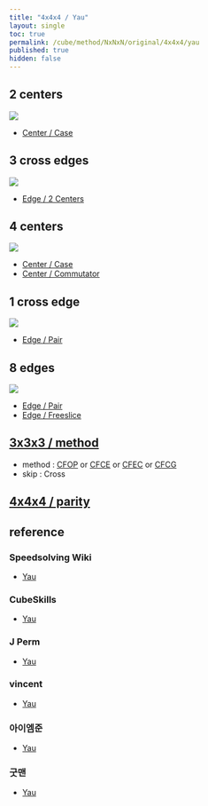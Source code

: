 ```yaml
---
title: "4x4x4 / Yau"
layout: single
toc: true
permalink: /cube/method/NxNxN/original/4x4x4/yau
published: true
hidden: false
---
```


<head>
  <base target="_blank">
  <style>
    img {
      max-width: 250px;
    }
  </style>
</head>



## 2 centers

<a href="https://alpha.twizzle.net/edit/?puzzle=4x4x4&stickering=centers-only&setup-alg=Rw+U2+Rw%27+U%27+L+F%27+L%27+F+U+Lw+F2+Lw%27+Uw+F+Uw+F+Uw+F+Uw+F+Uw+z%27+x">
  <img src="https://user-images.githubusercontent.com/92285528/221233241-b953bb3b-36be-409a-a6ac-09ca0f9c891f.png">
</a>

- [Center / Case](/cube/method/NxNxN/original/4x4x4/center/case)



## 3 cross edges

<a href="https://alpha.twizzle.net/edit/?puzzle=4x4x4&stickering=Cross&setup-alg=z+D+B+U+D+F+D+2R+F+U+B+D+2R+B%27+U%27+F+2R+z2+U2+2L+F%27+R%27+F+2L2+F+R%27+2R%27+F2+2R2+F%27">
  <img src="https://user-images.githubusercontent.com/92285528/221233782-a00c21e3-4709-4a2d-b880-d748e2ee0fd4.png">
</a>

- [Edge / 2 Centers](/cube/method/NxNxN/original/4x4x4/edge/2_centers)



## 4 centers

<a href="https://alpha.twizzle.net/edit/?puzzle=4x4x4&stickering=Cross&setup-alg=Rw+U2+Rw%27+U%27+L+F%27+L%27+F+U+Lw+F2+Lw%27">
  <img src="https://user-images.githubusercontent.com/92285528/215301525-215a6a32-6e02-40a6-a30b-5c59a72b4686.png">
</a>

- [Center / Case](/cube/method/NxNxN/original/4x4x4/center/case)
- [Center / Commutator](/cube/method/NxNxN/original/4x4x4/center/commutator)



## 1 cross edge

<a href="https://alpha.twizzle.net/edit/?puzzle=4x4x4&stickering=Cross">
  <img src="https://user-images.githubusercontent.com/92285528/215301574-79a91221-8086-477f-a5bf-0fe2ccda014e.png">
</a>

- [Edge / Pair](/cube/method/NxNxN/original/4x4x4/edge/pair)



## 8 edges

<a href="https://alpha.twizzle.net/edit/?puzzle=4x4x4&setup-alg=R+U+L+D+B+F+R+U+L+B+F+D+L+U+B+R+U+D+R+U+F+L+F+R+U+F+L+R">
  <img src="https://user-images.githubusercontent.com/92285528/215299975-4da81d75-41ec-4d58-87aa-463d53aec64b.png">
</a>

- [Edge / Pair](/cube/method/NxNxN/original/4x4x4/edge/pair)
- [Edge / Freeslice](/cube/method/NxNxN/original/4x4x4/edge/freeslice)



## [3x3x3 / method](/cube/method/NxNxN/original/3x3x3#method)

- method : [CFOP](/cube/method/NxNxN/original/3x3x3/cfop) or [CFCE](/cube/method/NxNxN/original/3x3x3/cfce) or [CFEC](/cube/method/NxNxN/original/3x3x3/cfec) or [CFCG](/cube/method/NxNxN/original/3x3x3/cfcg)
- skip : Cross

## [4x4x4 / parity](/cube/method/NxNxN/original/4x4x4/parity)



## reference

### Speedsolving Wiki

- [Yau](https://www.speedsolving.com/wiki/index.php/Yau_method)

### CubeSkills

- [Yau](https://www.cubeskills.com/tutorials/intermediate-tips-and-yau-method)

### J Perm

- [Yau](https://jperm.net/4x4)

### vincent

- [Yau](https://m.blog.naver.com/vincentcube?categoryNo=58)

### 아이엠준

- [Yau](https://youtu.be/jcEelDhL7KU)

### 굿맨

- [Yau](https://youtu.be/0slUBFL3F-g)
